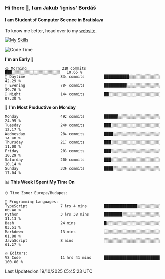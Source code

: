 ### Hi there 👋, I am Jakub 'igniss' Bordáš

#### I am Student of Computer Science in Bratislava
To know me better, head over to my [website](https://bordas.sk).

[![My Skills](https://skillicons.dev/icons?i=js,typescript,html,css,figma,svelte,vue,next,postgresql,nest,express,nodejs)](https://bordas.sk)


<!--START_SECTION:waka-->
![Code Time](http://img.shields.io/badge/Code%20Time-2%2C197%20hrs%2058%20mins-blue)

**I'm an Early 🐤** 

```text
🌞 Morning                210 commits         ███░░░░░░░░░░░░░░░░░░░░░░   10.65 % 
🌆 Daytime                834 commits         ███████████░░░░░░░░░░░░░░   42.29 % 
🌃 Evening                784 commits         ██████████░░░░░░░░░░░░░░░   39.76 % 
🌙 Night                  144 commits         ██░░░░░░░░░░░░░░░░░░░░░░░   07.30 % 
```
📅 **I'm Most Productive on Monday** 

```text
Monday                   492 commits         ██████░░░░░░░░░░░░░░░░░░░   24.95 % 
Tuesday                  240 commits         ███░░░░░░░░░░░░░░░░░░░░░░   12.17 % 
Wednesday                284 commits         ████░░░░░░░░░░░░░░░░░░░░░   14.40 % 
Thursday                 217 commits         ███░░░░░░░░░░░░░░░░░░░░░░   11.00 % 
Friday                   203 commits         ███░░░░░░░░░░░░░░░░░░░░░░   10.29 % 
Saturday                 200 commits         ███░░░░░░░░░░░░░░░░░░░░░░   10.14 % 
Sunday                   336 commits         ████░░░░░░░░░░░░░░░░░░░░░   17.04 % 
```


📊 **This Week I Spent My Time On** 

```text
🕑︎ Time Zone: Europe/Budapest

💬 Programming Languages: 
TypeScript               7 hrs 4 mins        ███████████████░░░░░░░░░░   60.48 % 
Python                   3 hrs 38 mins       ████████░░░░░░░░░░░░░░░░░   31.13 % 
Bash                     24 mins             █░░░░░░░░░░░░░░░░░░░░░░░░   03.51 % 
Markdown                 13 mins             ░░░░░░░░░░░░░░░░░░░░░░░░░   01.88 % 
JavaScript               8 mins              ░░░░░░░░░░░░░░░░░░░░░░░░░   01.27 % 

🔥 Editors: 
VS Code                  11 hrs 41 mins      █████████████████████████   100.00 % 
```


 Last Updated on 19/10/2025 05:45:23 UTC
<!--END_SECTION:waka-->
